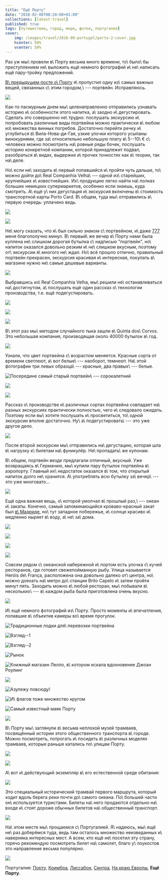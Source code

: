 ```yaml
---
title: "Ещё Порту"
date: "2018-02-08T08:20:00+01:00"
collections: [latest-travel]
published: true
tags: [путешествие, город, море, фотки, португалия]
cover:
    img: /images/travel/2016-09-portugal/porto-2-cover.jpg
    hcenter: 50%
    vcenter: 50%
---
```


Раз уж мы\ провели в\ Порту весьма много времени, то\ было\ бы
преступлением не\ выложить ещё немного фотографий и\ не\ написать ещё
пару-тройку предложений.

<!--more-->

[В\ предыдущем посте о\ Порту][porto-1] я\ пропустил одну из\ самых
важных вещей, связанных с\ этим городом,\ --- портвейн. Исправляюсь.

![](/images/travel/2016-09-portugal/porto-2-port-wine.jpg)

Как-то пасмурным днем мы\ целенаправленно отправились узнавать историю
и\ особенности этого напитка, а\ заодно и\ дегустировать. Сделать это
совершенно не\ трудно: послушать экскурсию и\ попробовать различные виды
портвейна можно практически в\ любом из\ множества винных погребов.
Достаточно перейти речку и\ углубиться в\ Вила-Нова-ди-Гая, узкие улочки
которого усыпаны винокурнями, где за\ относительно небольшую плату
в\ 5--10\ € с\ человека можно посмотреть на\ ровные ряды бочек,
послушать историю конкретной компании, которой принадлежит подвал,
разобраться в\ видах, выдержке и\ прочих тонкостях как в\ теории, так
на\ деле.

Но\ если не\ заходить в\ первый попавшийся и\ пройти чуть дальше,
то\ можно дойти до\ Real Companhia Velha\ --- одной из\ старейших,
крупнейших и\ известнейших. Их\ продукцию легко найти на\ полках больших
немецких супермаркетов, особенно если знаешь, куда смотреть. А\ ещё
у\ них дегустация и\ экскурсия включены в\ стоимость транспортной карты
Porto Card. В\ общем, туда мы\ отправились в\ первую очередь: уплачено
ведь.

![](/images/travel/2016-09-portugal/porto-2-oporto-1.jpg)

![](/images/travel/2016-09-portugal/porto-2-oporto-2.jpg)

Не\ могу сказать, что я\ был сильно знаком с\ портвейном, и\ даже
[777][] меня благополучно минул. В\ первый\ же вечер в\ Порту нами была
куплена не\ слишком дорогая бутылка с\ надписью "портвейн", но\ напиток
оказался довольно резким и\ не\ слишком вкусным, поэтому от\ экскурсии
я\ многого не\ ждал. Но\ всё прошло отлично, правильный портвейн
прекрасен, экскурсия красивая и\ интересная, покупать в\ магазине нужно
не\ самые дешевые варианты.

![](/images/travel/2016-09-portugal/porto-2-oporto-degustation.jpg)

Выбравшись из\ Real Companhia Velha, мы\ решили не\ останавливаться
на\ достигнутом, а\ послушать ещё один рассказ о\ технологии
производства, т.е. ещё подегустировать.

![](/images/travel/2016-09-portugal/porto-2-walk-1.jpg)

![](/images/travel/2016-09-portugal/porto-2-walk-2.jpg)

![](/images/travel/2016-09-portugal/porto-2-walk-3.jpg)

В\ этот раз мы\ методом случайного тыка зашли в\ Quinta dos\ Corvos.
Это небольшая компания, производящая около 40000 бутылок в\ год.

![](/images/travel/2016-09-portugal/porto-2-corvos-1.jpg)

Узнали, что цвет портвейна с\ возрастом меняется. Красные сорта от
времени светлеют, а\ вот белые\ --- наоборот, темнеют. На\ этой
фотографии три левых образца\ --- красные, два правых\ --- белые.

![Посередине самый старый портвейн\ ---
сорокалетний](/images/travel/2016-09-portugal/porto-2-corvos-2.jpg)

![](/images/travel/2016-09-portugal/porto-2-corvos-3.jpg)

![](/images/travel/2016-09-portugal/porto-2-corvos-4.jpg)

Рассказ о\ производстве и\ различных сортах портвейна совпадает
на\ разных экскурсиях практически полностью, чего и\ следовало ожидать.
Поэтому если вы\ хотите послушать и\ просветиться, то\ одной экскурсии
вполне достаточно. Ну\ а\ подегустировать\ --- это уже другое дело.

![](/images/travel/2016-09-portugal/porto-2-corvos-degustation.jpg)

После второй экскурсии мы\ отправились на\ дегустацию, которая шла
в\ нагрузку к\ билетам на\ фуникулёр. Не\ пропадать\ же купонам.

В\ общем, портвейн везде предлагали отличный, вкусный. Уже возвращаясь
в\ Германию, мы\ купили пару бутылок портвейна в\ аэропорту. Главный
их\ недостаток оказался в\ том, что открытый напиток долго не\ хранится.
А\ употреблять всю бутылку за\ вечер\ --- это уже многовато...

![](/images/travel/2016-09-portugal/porto-2-bottle.jpg)

Ещё одна важная вещь, о\ которой умолчал в\ прошлый раз,\ --- океан
и\ закаты. Конечно, самый запоминающийся кроваво-красный закат был
[в\ Мадриде][madrid], но\ тут западное побережье, и\ солнце красиво
и\ медленно ныряет в\ воду, а\ не\ за\ дома.

![](/images/travel/2016-09-portugal/porto-2-sunset-1.jpg)

![](/images/travel/2016-09-portugal/porto-2-sunset-2.jpg)

![](/images/travel/2016-09-portugal/porto-2-sunset-3.jpg)

![](/images/travel/2016-09-portugal/porto-2-sunset-4.jpg)

Совсем рядом с\ океанской набережной и\ портом есть улочка с\ кучей
ресторанов, где готовят свежепойманную рыбу. Улица называется Heróis
de\ França, расположена она довольно далеко от\ центра, но\ можно доехать
на\ метро до\ станции Brito Capelo и\ затем пройти минут пять. Заходить
можно в\ любой ресторан, мы\ побывали в\ нескольких\ --- в\ каждом рыба
была приготовлена очень вкусно.

![](/images/travel/2016-09-portugal/porto-2-sardines.jpg)

И\ ещё немного фотографий из\ Порту. Просто моменты и\ впечатления,
попавшие в\ объектив камеры во\ время прогулок.

![Традиционные лодки для\ перевозки портвейна](/images/travel/2016-09-portugal/porto-2-boats.jpg)

![Взгляд--1](/images/travel/2016-09-portugal/porto-2-musician.jpg)

![Взгляд--2](/images/travel/2016-09-portugal/porto-2-sight.jpg)

![Рынок](/images/travel/2016-09-portugal/porto-2-market.jpg)

![Книжный магазин Лелло, в\ котором искала вдохновение Джоан
Роулинг](/images/travel/2016-09-portugal/porto-2-livraria-lello.jpg)

![](/images/travel/2016-09-portugal/porto-2-roofs.jpg)

![Азулежу повсюду!](/images/travel/2016-09-portugal/porto-2-street-1.jpg)

![И\ флагов тоже множество кругом](/images/travel/2016-09-portugal/porto-2-street-2.jpg)

![Самый известный маяк Порту](/images/travel/2016-09-portugal/porto-2-lighthouse.jpg)

![](/images/travel/2016-09-portugal/porto-2-fishermen.jpg)

В\ Порту мы\ заглянули в\ весьма неплохой музей трамваев, посвящённый
истории этого общественного транспорта в\ городе. Можно посмотреть,
потрогать и\ посидеть в\ различных моделях трамваев, которые раньше
катались по\ улицам Порту.

![](/images/travel/2016-09-portugal/porto-2-tram-museum-1.jpg)

![](/images/travel/2016-09-portugal/porto-2-tram-museum-2.jpg)

А\ вот и\ действующий экземпляр в\ его естественной среде обитания:

![](/images/travel/2016-09-portugal/porto-2-tram.jpg)

Это специальный исторический трамвай первого маршрута, который ходит
вдоль берега реки почти до\ самого океана. По\ большей части
он\ используется туристами. Билеты на\ него продаются отдельно на\ входе
и\ стоят дороже обычных билетов на\ общественный транспорт.

![](/images/travel/2016-09-portugal/porto-2-tram-inner.jpg)

На\ этом месте мы\ прощаемся с\ Португалией. Я\ надеюсь, мы\ ещё не\ раз
доберёмся туда, ведь там осталось множество неизведанных и\ наверняка
интересных мест. А всем, кто ещё не\ посетил эту страну, горячо
рекомендую посмотреть билет на\ самолет, благо у\ лоукостов это
направление весьма популярно.

![](/images/travel/2016-09-portugal/porto-2-final.jpg)

Португалия:
[Порту](/post/porto-1/),
[Коимбра](/post/coimbra/),
[Лиссабон](/post/lisbon/),
[Синтра](/post/sintra/),
[На краю Европы](/post/europas-edge/),
**Ещё Порту**.

[madrid]: /post/new-year-in-madrid/
[porto-1]: /post/porto-1/
[777]: https://ru.wikipedia.org/wiki/%D0%9F%D0%BE%D1%80%D1%82%D0%B2%D0%B5%D0%B9%D0%BD_777
